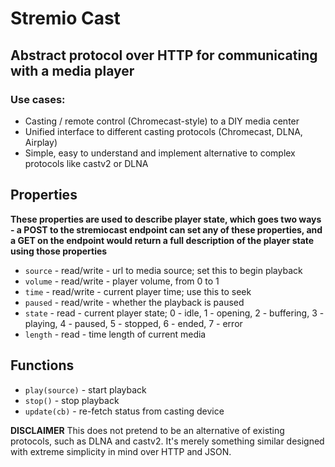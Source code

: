# Stremio Cast

## Abstract protocol over HTTP for communicating with a media player

### Use cases:

* Casting / remote control (Chromecast-style) to a DIY media center
* Unified interface to different casting protocols (Chromecast, DLNA, Airplay)
* Simple, easy to understand and implement alternative to complex protocols like castv2 or DLNA

## Properties 

**These properties are used to describe player state, which goes two ways - a POST to the stremiocast endpoint can set any of these properties, and a GET on the endpoint would return a full description of the player state using those properties**

* `source` - read/write - url to media source; set this to begin playback
* `volume` - read/write - player volume, from 0 to 1 
* `time` - read/write - current player time; use this to seek 
* `paused` - read/write - whether the playback is paused
* `state` - read - current player state; 0 - idle, 1 - opening, 2 - buffering, 3 - playing, 4 - paused, 5 - stopped, 6 - ended, 7 - error
* `length` - read - time length of current media

## Functions

* `play(source)` - start playback
* `stop()` - stop playback
* `update(cb)` - re-fetch status from casting device

**DISCLAIMER** This does not pretend to be an alternative of existing protocols, such as DLNA and castv2. It's merely something similar designed with extreme simplicity in mind over HTTP and JSON.

